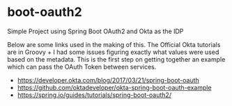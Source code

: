 # boot-oauth2
Simple Project using Spring Boot OAuth2 and Okta as the IDP

Below are some links used in the making of this.
The Official Okta tutorials are in Groovy + I had some issues figuring exactly what values were used based on the metadata.
This is the first step on getting together an example which can pass the OAuth Token between services.

- https://developer.okta.com/blog/2017/03/21/spring-boot-oauth
- https://github.com/oktadeveloper/okta-spring-boot-oauth-example
- https://spring.io/guides/tutorials/spring-boot-oauth2/
